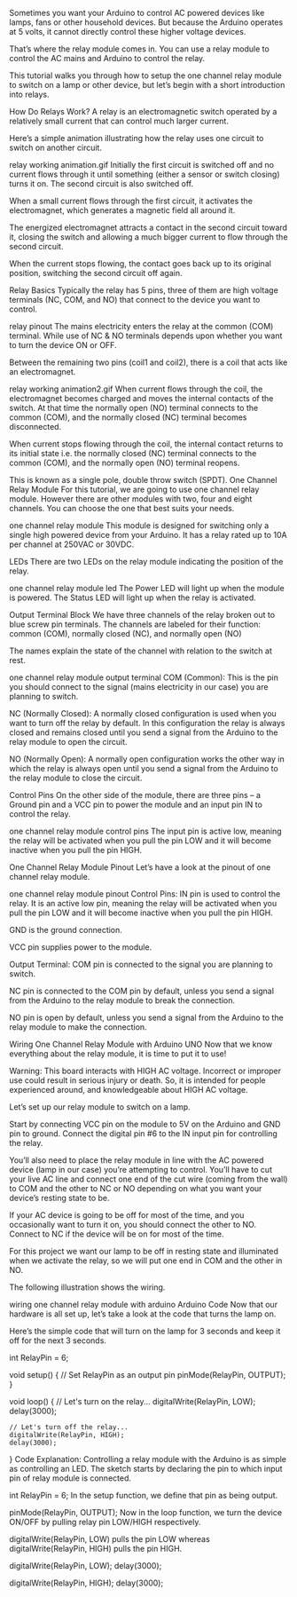 Sometimes you want your Arduino to control AC powered devices like lamps, fans or other household devices. But because the Arduino operates at 5 volts, it cannot directly control these higher voltage devices.

That’s where the relay module comes in. You can use a relay module to control the AC mains and Arduino to control the relay.

This tutorial walks you through how to setup the one channel relay module to switch on a lamp or other device, but let’s begin with a short introduction into relays.

How Do Relays Work?
A relay is an electromagnetic switch operated by a relatively small current that can control much larger current.

Here’s a simple animation illustrating how the relay uses one circuit to switch on another circuit.

relay working animation.gif
Initially the first circuit is switched off and no current flows through it until something (either a sensor or switch closing) turns it on. The second circuit is also switched off.

When a small current flows through the first circuit, it activates the electromagnet, which generates a magnetic field all around it.

The energized electromagnet attracts a contact in the second circuit toward it, closing the switch and allowing a much bigger current to flow through the second circuit.

When the current stops flowing, the contact goes back up to its original position, switching the second circuit off again.

Relay Basics
Typically the relay has 5 pins, three of them are high voltage terminals (NC, COM, and NO) that connect to the device you want to control.

relay pinout
The mains electricity enters the relay at the common (COM) terminal. While use of NC & NO terminals depends upon whether you want to turn the device ON or OFF.

Between the remaining two pins (coil1 and coil2), there is a coil that acts like an electromagnet.

relay working animation2.gif
When current flows through the coil, the electromagnet becomes charged and moves the internal contacts of the switch. At that time the normally open (NO) terminal connects to the common (COM), and the normally closed (NC) terminal becomes disconnected.

When current stops flowing through the coil, the internal contact returns to its initial state i.e. the normally closed (NC) terminal connects to the common (COM), and the normally open (NO) terminal reopens.

This is known as a single pole, double throw switch (SPDT).
One Channel Relay Module
For this tutorial, we are going to use one channel relay module. However there are other modules with two, four and eight channels. You can choose the one that best suits your needs.

one channel relay module
This module is designed for switching only a single high powered device from your Arduino. It has a relay rated up to 10A per channel at 250VAC or 30VDC.

LEDs
There are two LEDs on the relay module indicating the position of the relay.

one channel relay module led
The Power LED will light up when the module is powered. The Status LED will light up when the relay is activated.

Output Terminal Block
We have three channels of the relay broken out to blue screw pin terminals. The channels are labeled for their function: common (COM), normally closed (NC), and normally open (NO)

The names explain the state of the channel with relation to the switch at rest.

one channel relay module output terminal
COM (Common): This is the pin you should connect to the signal (mains electricity in our case) you are planning to switch.

NC (Normally Closed): A normally closed configuration is used when you want to turn off the relay by default. In this configuration the relay is always closed and remains closed until you send a signal from the Arduino to the relay module to open the circuit.

NO (Normally Open): A normally open configuration works the other way in which the relay is always open until you send a signal from the Arduino to the relay module to close the circuit.

Control Pins
On the other side of the module, there are three pins – a Ground pin and a VCC pin to power the module and an input pin IN to control the relay.

one channel relay module control pins
The input pin is active low, meaning the relay will be activated when you pull the pin LOW and it will become inactive when you pull the pin HIGH.

One Channel Relay Module Pinout
Let’s have a look at the pinout of one channel relay module.

one channel relay module pinout
Control Pins:
IN pin is used to control the relay. It is an active low pin, meaning the relay will be activated when you pull the pin LOW and it will become inactive when you pull the pin HIGH.

GND is the ground connection.

VCC pin supplies power to the module.

Output Terminal:
COM pin is connected to the signal you are planning to switch.

NC pin is connected to the COM pin by default, unless you send a signal from the Arduino to the relay module to break the connection.

NO pin is open by default, unless you send a signal from the Arduino to the relay module to make the connection.

Wiring One Channel Relay Module with Arduino UNO
Now that we know everything about the relay module, it is time to put it to use!

Warning:
This board interacts with HIGH AC voltage. Incorrect or improper use could result in serious injury or death. So, it is intended for people experienced around, and knowledgeable about HIGH AC voltage.

Let’s set up our relay module to switch on a lamp.

Start by connecting VCC pin on the module to 5V on the Arduino and GND pin to ground. Connect the digital pin #6 to the IN input pin for controlling the relay.

You’ll also need to place the relay module in line with the AC powered device (lamp in our case) you’re attempting to control. You’ll have to cut your live AC line and connect one end of the cut wire (coming from the wall) to COM and the other to NC or NO depending on what you want your device’s resting state to be.

If your AC device is going to be off for most of the time, and you occasionally want to turn it on, you should connect the other to NO. Connect to NC if the device will be on for most of the time.

For this project we want our lamp to be off in resting state and illuminated when we activate the relay, so we will put one end in COM and the other in NO.

The following illustration shows the wiring.

wiring one channel relay module with arduino
Arduino Code
Now that our hardware is all set up, let’s take a look at the code that turns the lamp on.

Here’s the simple code that will turn on the lamp for 3 seconds and keep it off for the next 3 seconds.

int RelayPin = 6;

void setup() {
	// Set RelayPin as an output pin
	pinMode(RelayPin, OUTPUT);
}

void loop() {
	// Let's turn on the relay...
	digitalWrite(RelayPin, LOW);
	delay(3000);
	
	// Let's turn off the relay...
	digitalWrite(RelayPin, HIGH);
	delay(3000);
}
Code Explanation:
Controlling a relay module with the Arduino is as simple as controlling an LED. The sketch starts by declaring the pin to which input pin of relay module is connected.

int RelayPin = 6;
In the setup function, we define that pin as being output.

pinMode(RelayPin, OUTPUT);
Now in the loop function, we turn the device ON/OFF by pulling relay pin LOW/HIGH respectively.

digitalWrite(RelayPin, LOW) pulls the pin LOW whereas digitalWrite(RelayPin, HIGH) pulls the pin HIGH.

digitalWrite(RelayPin, LOW);
delay(3000);

digitalWrite(RelayPin, HIGH);
delay(3000);